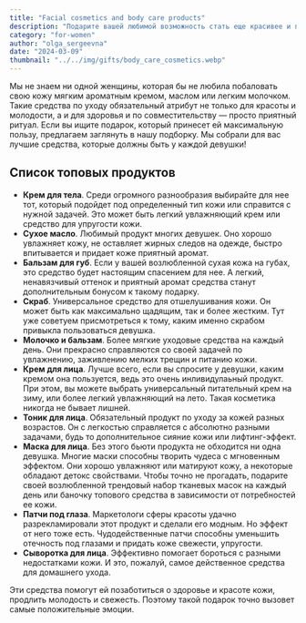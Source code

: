 ```yaml
---
title: "Facial cosmetics and body care products"
description: "Подарите вашей любимой возможность стать еще красивее и позаботится о своей коже с помощью популярных косметических средств!"
category: "for-women"
author: "olga_sergeevna"
date: "2024-03-09"
thumbnail: "../../img/gifts/body_care_cosmetics.webp"
---
```


Мы не знаем ни одной женщины, которая бы не любила побаловать свою кожу мягким ароматным кремом, маслом или легким молочком. Такие средства по уходу обязательный атрибут не только для красоты и молодости, а и для здоровья и по совместительству — просто приятный ритуал. Если вы ищите подарок, который принесет ей максимальную пользу, предлагаем заглянуть в нашу подборку. Мы собрали для вас лучшие средства, которые должны быть у каждой девушки!

## Список топовых продуктов 

- **Крем для тела**. Среди огромного разнообразия выбирайте для нее тот, который подойдет под определенный тип кожи или справится с нужной задачей. Это может быть легкий увлажняющий крем или средство для упругости кожи.
- **Сухое масло**. Любимый продукт многих девушек. Оно хорошо увлажняет кожу, не оставляет жирных следов на одежде, быстро впитывается и придает коже приятный аромат.
- **Бальзам для губ**. Если у вашей возлюбленной сухая кожа на губах, это средство будет настоящим спасением для нее. А легкий, ненавязчивый оттенок и приятный аромат средства станут дополнительным бонусом к такому подарку.
- **Скраб**. Универсальное средство для отшелушивания кожи. Он может быть как максимально щадящим, так и более жестким. Тут уже советуем присмотреться к тому, каким именно скрабом привыкла пользоваться девушка.
- **Молочко и бальзам**. Более мягкие уходовые средства на каждый день. Они прекрасно справляются со своей задачей по увлажнению, заживлению мелких трещин и питанию кожи. 
- **Крем для лица**. Лучше всего, если вы спросите у девушки, каким кремом она пользуется, ведь это очень инливидулаьный продукт. При этом, вы можете выбрать универсальный питательный крем на зиму, или более легкий увлажняющий на лето. Такая косметика никогда не бывает лишней. 
- **Тоник для лица**. Обязательный продукт по уходу за кожей разных возрастов. Он с легкостью справляется с абсолютно разными задачами, будь то дополнительное сияние кожи или лифтинг-эффект. 
- **Маска для лица**. Без этого бьюти продукта не обходится ни одна девушка. Многие маски способны творить чудеса с мгновенным эффектом. Они хорошо увлажняют или матируют кожу, а некоторые обладают детокс свойствами.  Чтобы точно не прогадать, подарите своей возлюбленной трендовый набор тканевых масок на каждый день или баночку топового средства в зависимости от потребностей ее кожи. 
- **Патчи под глаза**. Маркетологи сферы красоты удачно разрекламировали этот продукт и сделали его модным. Но эффект от него тоже есть. Чудодейственные патчи способны уменьшить отечность под глазами и придать коже свежести, упругости.
- **Сыворотка для лица**. Эффективно помогает бороться с разными недостатками кожи. И это, пожалуй, самое действенное средства для домашнего ухода. 


Эти средства помогут ей позаботиться о здоровье и красоте кожи, продлить молодость и свежесть. Поэтому такой подарок точно вызовет самые положительные эмоции. 

